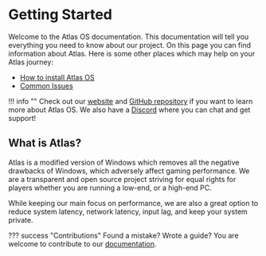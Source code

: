 # Getting Started

Welcome to the Atlas OS documentation. This documentation will tell you everything you need to know about our project. On this page you can find information about Atlas. Here is some other places which may help on your Atlas journey:

- [How to install Atlas OS](Installation.md)
- [Common Issues](Common%20Issues.md)

!!! info ""
    Check out our [website](https://atlasos.net) and [GitHub repository](https://github.com/Atlas-OS/Atlas) if you want to learn more about Atlas OS. We also have a [Discord](https://discord.com/servers/atlas-795710270000332800) where you can chat and get support!

## What is Atlas?

Atlas is a modified version of Windows which removes all the negative drawbacks of Windows, which adversely affect gaming performance. We are a transparent and open source project striving for equal rights for players whether you are running a low-end, or a high-end PC.

While keeping our main focus on performance, we are also a great option to reduce system latency, network latency, input lag, and keep your system private.

??? success "Contributions"
    Found a mistake? Wrote a guide? You are welcome to contribute to our [documentation](https://github.com/Atlas-OS/docs).
